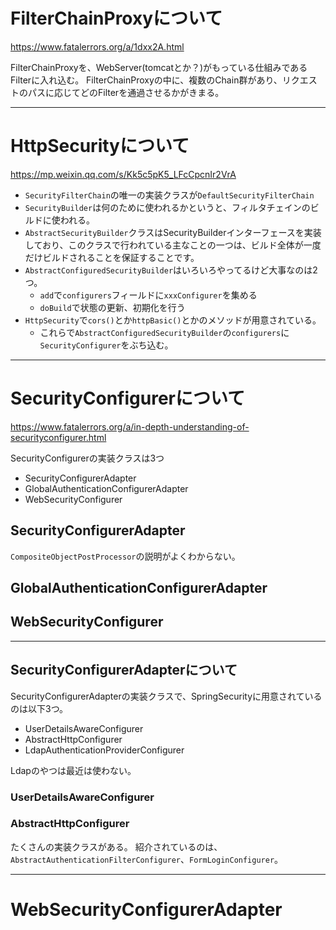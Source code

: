 # FilterChainProxyについて

https://www.fatalerrors.org/a/1dxx2A.html

FilterChainProxyを、WebServer(tomcatとか？)がもっている仕組みであるFilterに入れ込む。
FilterChainProxyの中に、複数のChain群があり、リクエストのパスに応じてどのFilterを通過させるかがきまる。

---

# HttpSecurityについて

https://mp.weixin.qq.com/s/Kk5c5pK5_LFcCpcnIr2VrA

* `SecurityFilterChain`の唯一の実装クラスが`DefaultSecurityFilterChain`
* `SecurityBuilder`は何のために使われるかというと、フィルタチェインのビルドに使われる。
* `AbstractSecurityBuilder`クラスはSecurityBuilderインターフェースを実装しており、このクラスで行われている主なことの一つは、ビルド全体が一度だけビルドされることを保証することです。
* `AbstractConfiguredSecurityBuilder`はいろいろやってるけど大事なのは2つ。
  * `add`で`configurers`フィールドに`xxxConfigurer`を集める
  * `doBuild`で状態の更新、初期化を行う
* `HttpSecurity`で`cors()`とか`httpBasic()`とかのメソッドが用意されている。
  * これらで`AbstractConfiguredSecurityBuilder`の`configurers`に`SecurityConfigurer`をぶち込む。

---

# SecurityConfigurerについて
https://www.fatalerrors.org/a/in-depth-understanding-of-securityconfigurer.html

SecurityConfigurerの実装クラスは3つ
* SecurityConfigurerAdapter
* GlobalAuthenticationConfigurerAdapter
* WebSecurityConfigurer

## SecurityConfigurerAdapter

`CompositeObjectPostProcessor`の説明がよくわからない。

## GlobalAuthenticationConfigurerAdapter

## WebSecurityConfigurer

---
## SecurityConfigurerAdapterについて

SecurityConfigurerAdapterの実装クラスで、SpringSecurityに用意されているのは以下3つ。

* UserDetailsAwareConfigurer
* AbstractHttpConfigurer
* LdapAuthenticationProviderConfigurer

Ldapのやつは最近は使わない。

### UserDetailsAwareConfigurer

### AbstractHttpConfigurer

たくさんの実装クラスがある。
紹介されているのは、`AbstractAuthenticationFilterConfigurer`、`FormLoginConfigurer`。

---

# WebSecurityConfigurerAdapter



